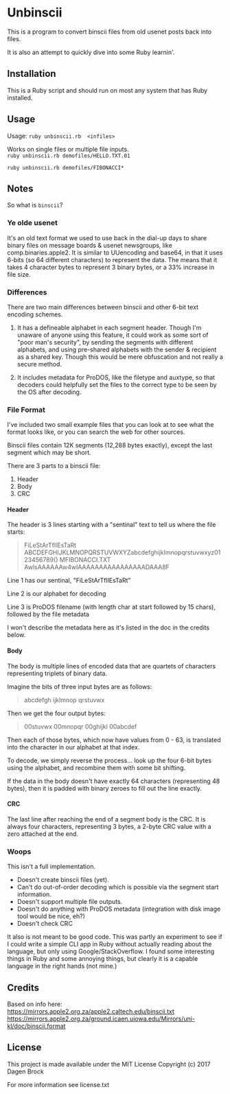 # Unbinscii

This is a program to convert binscii files from old usenet posts back into files.

It is also an attempt to quickly dive into some Ruby learnin'.


## Installation

This is a Ruby script and should run on most any system that has Ruby installed.

## Usage
Usage: `ruby unbinscii.rb  <infiles>`

Works on single files or multiple file inputs.  
`ruby unbinscii.rb demofiles/HELLO.TXT.01`

`ruby unbinscii.rb demofiles/FIBONACCI*`


## Notes
So what is `binscii`?  

### Ye olde usenet
It's an old text format we used to use back in the dial-up days to share binary files on message boards & usenet newsgroups, like comp.binaries.apple2.  It is similar to UUencoding and base64, in that it uses 6-bits (so 64 different characters) to represent the data.  The means that it takes 4 character bytes to represent 3 binary bytes, or a 33% increase in file size.  

### Differences
There are two main differences between binscii and other 6-bit text encoding schemes.

1. It has a defineable alphabet in each segment header.  Though I'm unaware of anyone using this feature, it could work as some sort of "poor man's security", by sending the segments with different alphabets, and using pre-shared alphabets with the sender & recipient as a shared key.  Though this would be mere obfuscation and not really a secure method.

2. It includes metadata for ProDOS, like the filetype and auxtype, so that decoders could helpfully set the files to the correct type to be seen by the OS after decoding.


### File Format
I've included two small example files that you can look at to see what the format looks like, or you can search the web for other sources.

Binscii files contain 12K segments (12,288 bytes exactly), except the last segment which may be short.

There are 3 parts to a binscii file:
1. Header
2. Body
3. CRC

#### Header
The header is 3 lines starting with a "sentinal" text to tell us where the file starts:
> FiLeStArTfIlEsTaRt
> ABCDEFGHIJKLMNOPQRSTUVWXYZabcdefghijklmnopqrstuvwxyz0123456789()
> MFIBONACCI.TXT  AwlsAAAAAAw4wIAAAAAAAAAAAAAAAADAAA8F

Line 1 has our sentinal, "FiLeStArTfIlEsTaRt"

Line 2 is our alphabet for decoding

Line 3 is ProDOS filename (with length char at start followed by 15 chars), followed by the file metadata

I won't describe the metadata here as it's listed in the doc in the credits below.

#### Body
The body is multiple lines of encoded data that are quartets of characters representing triplets of binary data.  

Imagine the bits of three input bytes are as follows:
> abcdefgh ijklmnop qrstuvwx

Then we get the four output bytes:
> 00stuvwx 00mnopqr 00ghijkl 00abcdef

Then each of those bytes, which now have values from 0 - 63, is translated into the character in our alphabet at that index.

To decode, we simply reverse the process... look up the four 6-bit bytes using the alphabet, and recombine them with some bit shifting.

If the data in the body doesn't have exactly 64 characters (representing 48 bytes), then it is padded with binary zeroes to fill out the line exactly.

#### CRC
The last line after reaching the end of a segment body is the CRC.  It is always four characters, representing 3 bytes, a 2-byte CRC value with a zero attached at the end.

### Woops
This isn't a full implementation.  
- Doesn't create binscii files (yet). 
- Can't do out-of-order decoding which is possible via the segment start information.
- Doesn't support multiple file outputs.
- Doesn't do anything with ProDOS metadata (integration with disk image tool would be nice, eh?)
- Doesn't check CRC

It also is not meant to be good code.  This was partly an experiment to see if I could write a simple CLI app in Ruby without actually reading about the language, but only using Google/StackOverflow.  I found some interesting things in Ruby and some annoying things, but clearly it is a capable language in the right hands (not mine.)

## Credits
Based on info here:
https://mirrors.apple2.org.za/apple2.caltech.edu/binscii.txt
https://mirrors.apple2.org.za/ground.icaen.uiowa.edu/Mirrors/uni-kl/doc/binscii.format

## License
This project is made available under the MIT License
Copyright (c) 2017 Dagen Brock

For more information see license.txt
